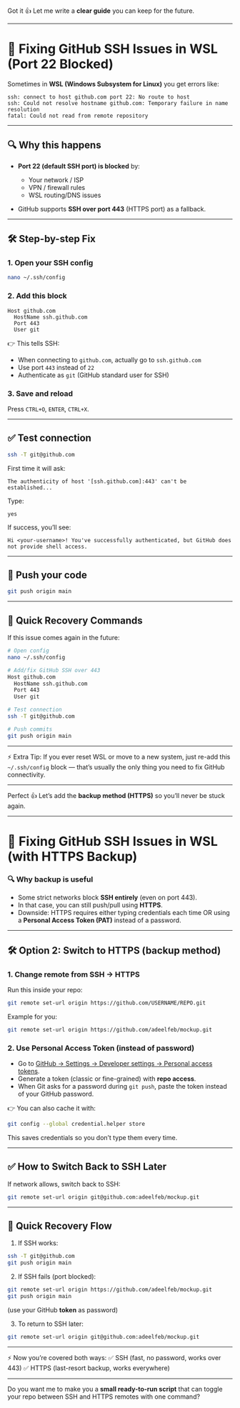 Got it 👍 Let me write a **clear guide** you can keep for the future.

---

# 🚀 Fixing GitHub SSH Issues in WSL (Port 22 Blocked)

Sometimes in **WSL (Windows Subsystem for Linux)** you get errors like:

```
ssh: connect to host github.com port 22: No route to host
ssh: Could not resolve hostname github.com: Temporary failure in name resolution
fatal: Could not read from remote repository
```

---

## 🔍 Why this happens

* **Port 22 (default SSH port) is blocked** by:

  * Your network / ISP
  * VPN / firewall rules
  * WSL routing/DNS issues
* GitHub supports **SSH over port 443** (HTTPS port) as a fallback.

---

## 🛠️ Step-by-step Fix

### 1. Open your SSH config

```bash
nano ~/.ssh/config
```

### 2. Add this block

```ssh
Host github.com
  HostName ssh.github.com
  Port 443
  User git
```

👉 This tells SSH:

* When connecting to `github.com`, actually go to `ssh.github.com`
* Use port `443` instead of `22`
* Authenticate as `git` (GitHub standard user for SSH)

### 3. Save and reload

Press `CTRL+O`, `ENTER`, `CTRL+X`.

---

## ✅ Test connection

```bash
ssh -T git@github.com
```

First time it will ask:

```
The authenticity of host '[ssh.github.com]:443' can't be established...
```

Type:

```
yes
```

If success, you’ll see:

```
Hi <your-username>! You've successfully authenticated, but GitHub does not provide shell access.
```

---

## 🚀 Push your code

```bash
git push origin main
```

---

## 🧰 Quick Recovery Commands

If this issue comes again in the future:

```bash
# Open config
nano ~/.ssh/config

# Add/fix GitHub SSH over 443
Host github.com
  HostName ssh.github.com
  Port 443
  User git

# Test connection
ssh -T git@github.com

# Push commits
git push origin main
```

---

⚡ Extra Tip:
If you ever reset WSL or move to a new system, just re-add this `~/.ssh/config` block — that’s usually the only thing you need to fix GitHub connectivity.

---

Perfect 👍 Let’s add the **backup method (HTTPS)** so you’ll never be stuck again.

---

# 🚀 Fixing GitHub SSH Issues in WSL (with HTTPS Backup)

### 🔍 Why backup is useful

* Some strict networks block **SSH entirely** (even on port 443).
* In that case, you can still push/pull using **HTTPS**.
* Downside: HTTPS requires either typing credentials each time OR using a **Personal Access Token (PAT)** instead of a password.

---


## 🛠️ Option 2: Switch to HTTPS (backup method)

### 1. Change remote from SSH → HTTPS

Run this inside your repo:

```bash
git remote set-url origin https://github.com/USERNAME/REPO.git
```

Example for you:

```bash
git remote set-url origin https://github.com/adeelfeb/mockup.git
```

### 2. Use Personal Access Token (instead of password)

* Go to [GitHub → Settings → Developer settings → Personal access tokens](https://github.com/settings/tokens).
* Generate a token (classic or fine-grained) with **repo access**.
* When Git asks for a password during `git push`, paste the token instead of your GitHub password.

👉 You can also cache it with:

```bash
git config --global credential.helper store
```

This saves credentials so you don’t type them every time.

---

## ✅ How to Switch Back to SSH Later

If network allows, switch back to SSH:

```bash
git remote set-url origin git@github.com:adeelfeb/mockup.git
```

---

## 🧰 Quick Recovery Flow

1. If SSH works:

```bash
ssh -T git@github.com
git push origin main
```

2. If SSH fails (port blocked):

```bash
git remote set-url origin https://github.com/adeelfeb/mockup.git
git push origin main
```

(use your GitHub **token** as password)

3. To return to SSH later:

```bash
git remote set-url origin git@github.com:adeelfeb/mockup.git
```

---

⚡ Now you’re covered both ways:
✅ SSH (fast, no password, works over 443)
✅ HTTPS (last-resort backup, works everywhere)

---

Do you want me to make you a **small ready-to-run script** that can toggle your repo between SSH and HTTPS remotes with one command?
